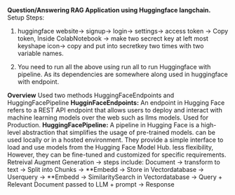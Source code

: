 **Question/Answering RAG Application using Huggingface langchain.**
Setup Steps:

1. huggingface website-> signup-> login-> settings-> access token -> Copy  token,
   Inside ColabNotebook -> make two secrect key at left most keyshape icon-> copy and put into  secretkey two times with two variable names.

2. You need to run all the above using run all to run Huggingface with pipeline. As its dependencies are somewhere along used in huggingface with endpoint.

**Overview**
Used two methods HuggingFaceEndpoints and HuggingFacePipeline 
**HugginFaceEndpoints:**
An endpoint in Hugging Face refers to a REST API endpoint that allows users to deploy and interact with machine learning models   over the web such as llms models. Used for Production.
**HuggingFacePipeline:**
A pipeline in Hugging Face is a high-level abstraction that simplifies the usage of pre-trained models. can be used locally or in a hosted environment. They provide a simple interface to load and use models from the Hugging Face Model Hub. less flexibility, However, they can be fine-tuned and customized for specific requirements.
Retreival Augment Generation -> steps include:
Document -> transform to text -> Split into Chunks -> **Embedd -> Store in Vectordatabase -> 
Userquery -> **Embedd -> SimilaritySearch in Vectordatabase -> Query +  Relevant Document passed to LLM + prompt -> Response

